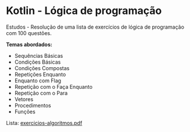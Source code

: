 # Kotlin - Lógica de programação
Estudos - Resolução de uma lista de exercícios de lógica de programação com 100 questões.

**Temas abordados:**

- Sequências Básicas
- Condições Básicas
- Condições Compostas
- Repetições Enquanto
- Enquanto com Flag
- Repetição com o Faça Enquanto
- Repetição com o Para
- Vetores
- Procedimentos
- Funções

Lista: [exercicios-algoritmos.pdf](https://github.com/carolineandradecosta/kotlin/files/11392554/exercicios-algoritmos.pdf)
